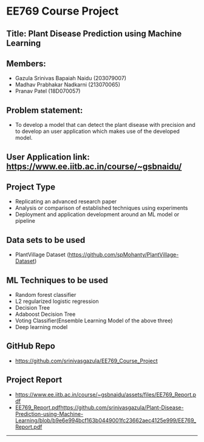 # EE769 Course Project
## Title: Plant Disease Prediction using Machine Learning
## Members: 
<ul>
<li> Gazula Srinivas Bapaiah Naidu (203079007)</li>
<li> Madhav Prabhakar Nadkarni (213070065)</li>
<li> Pranav Patel (18D070057)</li>
</ul>

## Problem statement:
 * To develop a model that can detect the plant disease with precision and to develop an user application  which makes use of the developed model.

## User Application link: https://www.ee.iitb.ac.in/course/~gsbnaidu/

## Project Type
  * Replicating an advanced research paper
  * Analysis or comparison of established techniques using experiments
  * Deployment and application development around an ML model or pipeline

## Data sets to be used 
  * PlantVillage Dataset (https://github.com/spMohanty/PlantVillage-Dataset)

## ML Techniques to be used
  * Random forest classifier
  * L2 regularized logistic regression
  * Decision Tree
  * Adaboost Decision Tree
  * Voting Classifier(Ensemble Learning Model of the above three)
  * Deep learning model

## GitHub Repo
  * https://github.com/srinivasgazula/EE769_Course_Project

## Project Report
  * https://www.ee.iitb.ac.in/course/~gsbnaidu/assets/files/EE769_Report.pdf
  * [EE769_Report.pdf](https://github.com/srinivasgazula/Plant-Disease-Prediction-using-Machine-Learning/blob/b9e6e994bcf163b0449001fc23662aec4125e999/EE769_Report.pdf)https://github.com/srinivasgazula/Plant-Disease-Prediction-using-Machine-Learning/blob/b9e6e994bcf163b0449001fc23662aec4125e999/EE769_Report.pdf
---
